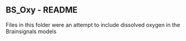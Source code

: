 ## BS_Oxy - README ##
Files in this folder were an attempt to include dissolved oxygen in the Brainsignals models
